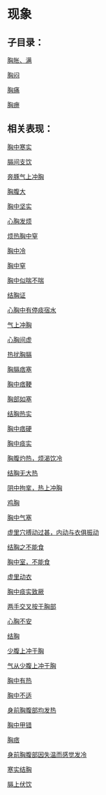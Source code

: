 # 现象## 子目录：[胸胀、满](https://www.gmzyjc.com/read/biaoxian/cat_胸胀、满.md)[胸闷](https://www.gmzyjc.com/read/biaoxian/cat_胸闷.md)[胸痛](https://www.gmzyjc.com/read/biaoxian/cat_胸痛.md)[胸痹](https://www.gmzyjc.com/read/biaoxian/cat_胸痹.md)## 相关表现：[胸中寒实](https://zuoye.gmzyh.com/search?key=胸中寒实)[膈间支饮](https://zuoye.gmzyh.com/search?key=膈间支饮)[奔豚气上冲胸](https://zuoye.gmzyh.com/search?key=奔豚气上冲胸)[胸腹大](https://zuoye.gmzyh.com/search?key=胸腹大)[胸中坚实](https://zuoye.gmzyh.com/search?key=胸中坚实)[心胸发烦](https://zuoye.gmzyh.com/search?key=心胸发烦)[烦热胸中窒](https://zuoye.gmzyh.com/search?key=烦热胸中窒)[胸中冷](https://zuoye.gmzyh.com/search?key=胸中冷)[胸中窒](https://zuoye.gmzyh.com/search?key=胸中窒)[胸中似喘不喘](https://zuoye.gmzyh.com/search?key=胸中似喘不喘)[结胸证](https://zuoye.gmzyh.com/search?key=结胸证)[心胸中有停痰宿水](https://zuoye.gmzyh.com/search?key=心胸中有停痰宿水)[气上冲胸](https://zuoye.gmzyh.com/search?key=气上冲胸)[心胸间虚](https://zuoye.gmzyh.com/search?key=心胸间虚)[热扰胸膈](https://zuoye.gmzyh.com/search?key=热扰胸膈)[胸膈痞塞](https://zuoye.gmzyh.com/search?key=胸膈痞塞)[胸中痞鞕](https://zuoye.gmzyh.com/search?key=胸中痞鞕)[胸部如塞](https://zuoye.gmzyh.com/search?key=胸部如塞)[结胸热实](https://zuoye.gmzyh.com/search?key=结胸热实)[胸中痞硬](https://zuoye.gmzyh.com/search?key=胸中痞硬)[胸中痰实](https://zuoye.gmzyh.com/search?key=胸中痰实)[胸腹灼热，烦渴饮冷](https://zuoye.gmzyh.com/search?key=胸腹灼热，烦渴饮冷)[结胸无大热](https://zuoye.gmzyh.com/search?key=结胸无大热)[阴中拘挛，热上冲胸](https://zuoye.gmzyh.com/search?key=阴中拘挛，热上冲胸)[鸡胸](https://zuoye.gmzyh.com/search?key=鸡胸)[胸中气塞](https://zuoye.gmzyh.com/search?key=胸中气塞)[虚里穴搏动过甚，内动与衣俱振动](https://zuoye.gmzyh.com/search?key=虚里穴搏动过甚，内动与衣俱振动)[结胸之不能食](https://zuoye.gmzyh.com/search?key=结胸之不能食)[胸中室，不能食](https://zuoye.gmzyh.com/search?key=胸中室，不能食)[虚里动衣](https://zuoye.gmzyh.com/search?key=虚里动衣)[胸中痰实致厥](https://zuoye.gmzyh.com/search?key=胸中痰实致厥)[两手交叉按于胸部](https://zuoye.gmzyh.com/search?key=两手交叉按于胸部)[心胸不安](https://zuoye.gmzyh.com/search?key=心胸不安)[结胸](https://zuoye.gmzyh.com/search?key=结胸)[少腹上冲于胸](https://zuoye.gmzyh.com/search?key=少腹上冲于胸)[气从少腹上冲于胸](https://zuoye.gmzyh.com/search?key=气从少腹上冲于胸)[胸中有热](https://zuoye.gmzyh.com/search?key=胸中有热)[胸中不适](https://zuoye.gmzyh.com/search?key=胸中不适)[身前胸腹部均发热](https://zuoye.gmzyh.com/search?key=身前胸腹部均发热)[胸中甲错](https://zuoye.gmzyh.com/search?key=胸中甲错)[胸痞](https://zuoye.gmzyh.com/search?key=胸痞)[身前胸腹部因失温而感觉发冷](https://zuoye.gmzyh.com/search?key=身前胸腹部因失温而感觉发冷)[寒实结胸](https://zuoye.gmzyh.com/search?key=寒实结胸)[膈上伏饮](https://zuoye.gmzyh.com/search?key=膈上伏饮)